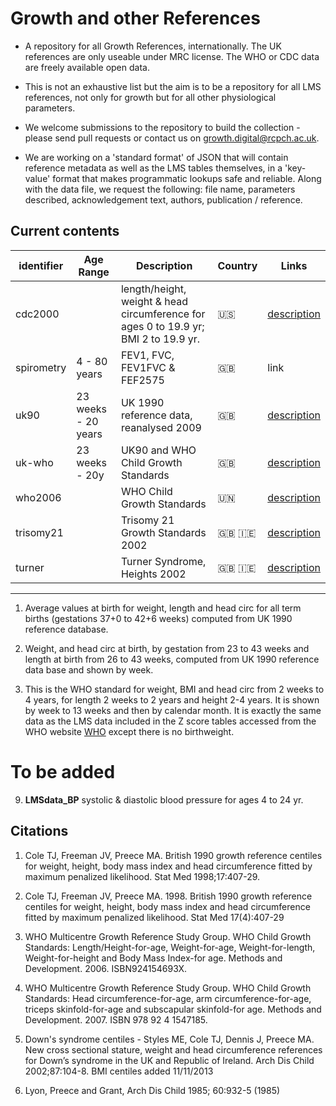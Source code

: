 # Growth and other References

- A repository for all Growth References, internationally. The UK references are only useable under MRC license. The WHO or CDC data are freely available open data.

- This is not an exhaustive list but the aim is to be a repository for all LMS references, not only for growth but for all other physiological parameters.

- We welcome submissions to the repository to build the collection - please send pull requests or contact us on growth.digital@rcpch.ac.uk.

- We are working on a 'standard format' of JSON that will contain reference metadata as well as the LMS tables themselves, in a 'key-value' format that makes programmatic lookups safe and reliable. Along with the data file, we request the following: file name, parameters described, acknowledgement text, authors, publication / reference.

## Current contents

| identifier | Age Range           | Description                                                                         | Country          | Links              |
| ---------- | ------------------- | ----------------------------------------------------------------------------------- | ---------------- | ------------------ |
| cdc2000    |                     | length/height, weight & head circumference for ages 0 to 19.9 yr; BMI 2 to 19.9 yr. | :us:             | [description](#8)  |
| spirometry | 4 - 80 years        | FEV1, FVC, FEV1FVC & FEF2575                                                        | :gb:             | link               |
| uk90       | 23 weeks - 20 years | UK 1990 reference data, reanalysed 2009                                             | :gb:             | [description](#1)  |
| uk-who     | 23 weeks - 20y      | UK90 and WHO Child Growth Standards                                                 | :gb:             | [description](#4)  |
| who2006    |                     | WHO Child Growth Standards                                                          | :united_nations: | [description](#6)  |
| trisomy21  |                     | Trisomy 21 Growth Standards 2002                                                    | :uk: :ireland:   | [description](#9)  |
| turner     |                     | Turner Syndrome, Heights 2002                                                       | :uk: :ireland:   | [description](#10) |

---

1. Average values at birth for weight, length and head circ for all term births (gestations 37+0 to 42+6 weeks) computed from UK 1990 reference database.

2. Weight, and head circ at birth, by gestation from 23 to 43 weeks and length at birth from 26 to 43 weeks, computed from UK 1990 reference data base and shown by week.

3. This is the WHO standard for weight, BMI and head circ from 2 weeks to 4 years, for length 2 weeks to 2 years and height 2-4 years. It is shown by week to 13 weeks and then by calendar month. It is exactly the same data as the LMS data included in the Z score tables accessed from the WHO website [WHO](http://www.who.int/childgrowth/standards) except there is no birthweight.

# To be added

9.  **LMSdata_BP** systolic & diastolic blood pressure for ages 4 to 24 yr.

## Citations

1. Cole TJ, Freeman JV, Preece MA. British 1990 growth reference centiles for weight, height, body mass index and head circumference fitted by maximum penalized likelihood. Stat Med 1998;17:407-29.

2. Cole TJ, Freeman JV, Preece MA. 1998. British 1990 growth reference centiles for weight, height, body mass index and head circumference fitted by maximum penalized likelihood. Stat Med 17(4):407-29

3. WHO Multicentre Growth Reference Study Group. WHO Child Growth Standards: Length/Height-for-age, Weight-for-age, Weight-for-length, Weight-for-height and Body Mass Index-for age. Methods and Development. 2006. ISBN924154693X.

4. WHO Multicentre Growth Reference Study Group. WHO Child Growth Standards: Head circumference-for-age, arm circumference-for-age, triceps skinfold-for-age and subscapular skinfold-for age. Methods and Development. 2007. ISBN 978 92 4 1547185.

5. Down's syndrome centiles - Styles ME, Cole TJ, Dennis J, Preece MA. New cross sectional stature, weight and head circumference references for Down’s syndrome in the UK and Republic of Ireland. Arch Dis Child 2002;87:104-8. BMI centiles added 11/11/2013

6. Lyon, Preece and Grant, Arch Dis Child 1985; 60:932-5 (1985)
